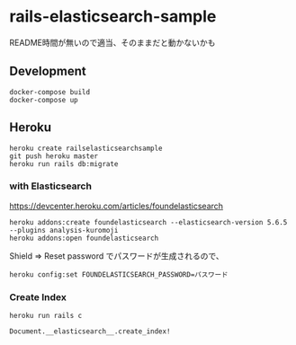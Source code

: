 # rails-elasticsearch-sample

README時間が無いので適当、そのままだと動かないかも

## Development

```
docker-compose build
docker-compose up
```

## Heroku

```
heroku create railselasticsearchsample
git push heroku master
heroku run rails db:migrate
```

### with Elasticsearch

https://devcenter.heroku.com/articles/foundelasticsearch

```
heroku addons:create foundelasticsearch --elasticsearch-version 5.6.5 --plugins analysis-kuromoji
heroku addons:open foundelasticsearch
```

Shield => Reset password でパスワードが生成されるので、

```
heroku config:set FOUNDELASTICSEARCH_PASSWORD=パスワード
```

### Create Index

```
heroku run rails c
```

```
Document.__elasticsearch__.create_index!
```
